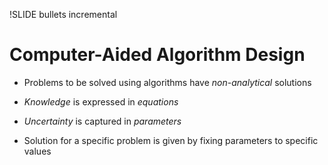 !SLIDE bullets incremental

# Computer-Aided Algorithm Design

* Problems to be solved using algorithms have _non-analytical_ solutions

* _Knowledge_ is expressed in _equations_

* _Uncertainty_ is captured in _parameters_

* Solution for a specific problem is given by fixing parameters to specific values
